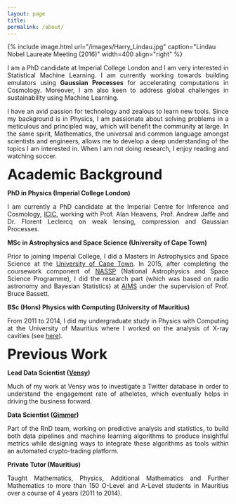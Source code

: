 ```yaml
---
layout: page
title: 
permalink: /about/
---
```


<style>
blockquote {
    display: block;
    margin-top: 1em;
    margin-bottom: 1em;
    margin-left: 100px;
    margin-right: 0px;
}
</style>

{% include image.html url="/images/Harry_Lindau.jpg" caption="Lindau Nobel Laureate Meeting (2016)" width=400 align="right" %}

<p align="justify"> I am a PhD candidate at Imperial College London and I am very interested in Statistical Machine Learning. I am currently working towards building emulators using <b>Gaussian Processes</b> for accelerating computations in Cosmology. Moreover, I am also keen to address global challenges in sustainability using Machine Learning.</p> 

<p align="justify">I have an avid passion for technology and zealous to learn new tools. Since my background is in Physics, I am passionate about solving problems in a meticulous and principled way, which will benefit the community at large. In the same spirit, Mathematics, the universal and common language amongst scientists and engineers, allows me to develop a deep understanding of the topics I am interested in. When I am not doing research, I enjoy reading and watching soccer.</p>


<p><b><font size="6">Academic Background</font></b></p>

<p><b>PhD in Physics (Imperial College London)</b></p>
<p align="justify"> I am currently a PhD candidate at the Imperial Centre for Inference and Cosmology, <a href="https://www.imperial.ac.uk/astrophysics/centre-for-inference-and-cosmology/">ICIC</a>, working with Prof. Alan Heavens, Prof. Andrew Jaffe and Dr. Florent Leclercq on weak lensing, compression and Gaussian Processes.</p> 

<p><b>MSc in Astrophysics and Space Science (University of Cape Town)</b></p>
<p align="justify"> Prior to joining Imperial College, I did a Masters in Astrophysics and Space Science at the <a href="https://www.uct.ac.za/">University of Cape Town</a>. In 2015, after completing the coursework component of <a href="https://www.star.ac.za/">NASSP</a> (National Astrophysics and Space Science Programme), I did the research part (which was based on radio astronomy and Bayesian Statistics) at <a href="https://www.aims.ac.za/">AIMS</a> under the supervision of Prof. Bruce Bassett.</p> 

<p><b>BSc (Hons) Physics with Computing (University of Mauritius)</b></p>
<p align="justify"> From 2011 to 2014, I did my undergraduate study in Physics with Computing at the University of Mauritius where I worked on the analysis of X-ray cavities (see <a href="https://harry45.github.io/blog/2016/10/A-Brief-Overview-Of-My-Undergraduate-Project">here</a>).</p>

<p><b><font size="6">Previous Work</font></b></p>

<p><b>Lead Data Scientist (<a href="https://vensy.co.uk/">Vensy</a>)</b></p>
<p align="justify">Much of my work at Vensy was to investigate a Twitter database in order to understand the engagement rate of atheletes, which eventually helps in driving the business forward.</p>

<p><b>Data Scientist (<a href="https://gimmer.com/">Gimmer</a>)</b></p>
<p align="justify">Part of the RnD team, working on predictive analysis and statistics, to build both data pipelines and machine learning algorithms to produce insightful metrics while designing ways to integrate these algorithms as tools within an automated crypto-trading platform.</p>

<p><b>Private Tutor (Mauritius)</b></p>
<p align="justify">Taught Mathematics, Physics, Additional Mathematics and Further Mathematics to more than 150 O-Level and A-Level students in Mauritius over a course of 4 years (2011 to 2014).</p>

<!-- ## Family
<p align="justify">I have an elder brother, a cute little brother and a lovely, beautiful little sister. My parents, who are my best mentors, have been very helpful and supportive. Moreover, as Henry Ward Beecher rightly said, "what a mother sings to the cradle goes all the way down to the coffin," my mother has provided me with both financial and moral support in all situations. </p>

{% include image.html url="/images/Family_Picture.png" caption="My mother, myself with my little brother and my father. (2007)" width=420 align="left" %} -->

<!-- ## Early Life

<blockquote>
<p align="justify"><i>"Mauritius was made first and then heaven, heaven being copied after Mauritius."</i> - Mark Twain</p>
</blockquote>




<p align="justify">I was born on the 4<sup>th</sup> May 1991 in Mauritius, the tropical and amazing paradise island found in the Indian ocean. I grew up in a village named Goodlands which is found in the northern part. My father works in the construction industry while my mother is a housewife. My mother had the dream that we should all be well educated. As my elder brother is only one and a half year older than me, my mother insisted that I study together with him. Consequently, I started studying since I was 2 years old and I was enrolled in a local pre-primary school along with my elder brother. When I was 5 years old, I was admitted to a local primary school (SK Kanhye Government School) where I spent the next 6 years. </p>

{% include image.html url="/images/Big_Brother_and_I.png" caption="My elder brother and I (1994)" width=382 align="right" %}

<p align="justify">As my mother knew that this was a fundamental stage of my life, she would ensure that I was studying well at school. She is a strict and courageous woman. She would drop me at school everyday in the morning and would sometimes come to see me at mid-day. In short, she is always close to her children. Moreover, we had a shop in which I would be actively involved. For example, I was selling loaves in the morning and I became very good at doing mental calculations. In addition, when I was on the construction site with my father, I observed him doing all measurements with his measuring tape. I was surrounded with numbers and I started developing a strong liking for Mathematics.</p>

<p align="justify">I excelled for my CPE (Certificate of Primary Education) and I was then admitted to RPSSS (Ramsoondur Prayag State Secondary School), where I spent the next 5 years. To be honest, I was not so studious compared to other students at those times. I would play football a lot at school. However, I still loved my Mathematics and I would never miss my Mathematics, Additional Mathematics and Physics classes. I had already developed that strong zeal of studying Mathematics. On the 24<sup>th</sup> May 2006, my little brother was born and he became my best friend ever. As he is growing up, he is becoming quite mischievous but he studies well at school. I wonder how he manages to do that. After my SC (School Certificate) at RPSSS, I then moved to <a href="https://en.wikipedia.org/wiki/Royal_College_Port-Louis_(Mauritius)">RCPL</a> (Royal College Port Louis) for my HSC (High School Certificate), where I also performed well. It was the first time that I was exposed to such a cut-throat, competitive system.</p>

<p align="justify">Afterwards, it was hard to choose my undergraduate study. At that time, everybody would suggest their personal opinions, most of them being channelled towards becoming a doctor, an engineer or a lawyer. However, I knew my choice - either Mathematics or Physics. I decided to choose between these two only. I chose Physics (following the advice of my mother!) and I don't regret my choice. For my undergraduate study, we were fortunate that our lecturers taught us different facets of research. One day, we had the opportunity to have <a href="https://za.linkedin.com/in/oozeer-nadeem-100776b2">Dr Nadeem Oozeer </a>, who was visiting from <a href="http://www.ska.ac.za/">SKA SA</a> and he gave a nice overview of what the SKA will be in the African continent by 2022. At that time, I knew where I wanted to be! He later became my co-supervisor for my undergraduate project in which I scored the highest mark. At the end of 2014, I won the prestigious SKA SA Masters bursary to pursue further studies at the University of Cape Town. In the past year I have been fortunate to travel extensively internationally for workshops and conferences (refer to the section - <a href="https://harry45.github.io/travel/">travel</a>).</p> -->















